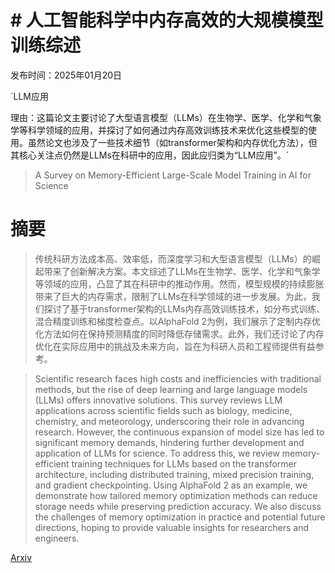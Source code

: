 # # 人工智能科学中内存高效的大规模模型训练综述

发布时间：2025年01月20日

`LLM应用

理由：这篇论文主要讨论了大型语言模型（LLMs）在生物学、医学、化学和气象学等科学领域的应用，并探讨了如何通过内存高效训练技术来优化这些模型的使用。虽然论文也涉及了一些技术细节（如transformer架构和内存优化方法），但其核心关注点仍然是LLMs在科研中的应用，因此应归类为“LLM应用”。`

> A Survey on Memory-Efficient Large-Scale Model Training in AI for Science

# 摘要

> 传统科研方法成本高、效率低，而深度学习和大型语言模型（LLMs）的崛起带来了创新解决方案。本文综述了LLMs在生物学、医学、化学和气象学等领域的应用，凸显了其在科研中的推动作用。然而，模型规模的持续膨胀带来了巨大的内存需求，限制了LLMs在科学领域的进一步发展。为此，我们探讨了基于transformer架构的LLMs内存高效训练技术，如分布式训练、混合精度训练和梯度检查点。以AlphaFold 2为例，我们展示了定制内存优化方法如何在保持预测精度的同时降低存储需求。此外，我们还讨论了内存优化在实际应用中的挑战及未来方向，旨在为科研人员和工程师提供有益参考。

> Scientific research faces high costs and inefficiencies with traditional methods, but the rise of deep learning and large language models (LLMs) offers innovative solutions. This survey reviews LLM applications across scientific fields such as biology, medicine, chemistry, and meteorology, underscoring their role in advancing research. However, the continuous expansion of model size has led to significant memory demands, hindering further development and application of LLMs for science. To address this, we review memory-efficient training techniques for LLMs based on the transformer architecture, including distributed training, mixed precision training, and gradient checkpointing. Using AlphaFold 2 as an example, we demonstrate how tailored memory optimization methods can reduce storage needs while preserving prediction accuracy. We also discuss the challenges of memory optimization in practice and potential future directions, hoping to provide valuable insights for researchers and engineers.

[Arxiv](https://arxiv.org/abs/2501.11847)